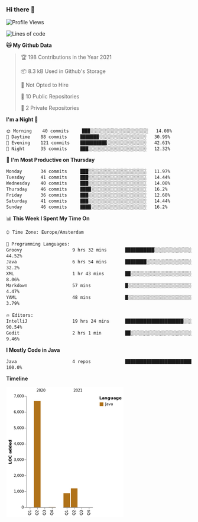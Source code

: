 ### Hi there 👋


<!--START_SECTION:waka-->
![Profile Views](http://img.shields.io/badge/Profile%20Views-4-blue)

![Lines of code](https://img.shields.io/badge/From%20Hello%20World%20I%27ve%20Written-8784%20lines%20of%20code-blue)

**🐱 My Github Data** 

> 🏆 198 Contributions in the Year 2021
 > 
> 📦 8.3 kB Used in Github's Storage 
 > 
> 🚫 Not Opted to Hire
 > 
> 📜 10 Public Repositories 
 > 
> 🔑 2 Private Repositories  
 > 
**I'm a Night 🦉** 

```text
🌞 Morning    40 commits     ███░░░░░░░░░░░░░░░░░░░░░░   14.08% 
🌆 Daytime    88 commits     ███████░░░░░░░░░░░░░░░░░░   30.99% 
🌃 Evening    121 commits    ██████████░░░░░░░░░░░░░░░   42.61% 
🌙 Night      35 commits     ███░░░░░░░░░░░░░░░░░░░░░░   12.32%

```
📅 **I'm Most Productive on Thursday** 

```text
Monday       34 commits     ███░░░░░░░░░░░░░░░░░░░░░░   11.97% 
Tuesday      41 commits     ███░░░░░░░░░░░░░░░░░░░░░░   14.44% 
Wednesday    40 commits     ███░░░░░░░░░░░░░░░░░░░░░░   14.08% 
Thursday     46 commits     ████░░░░░░░░░░░░░░░░░░░░░   16.2% 
Friday       36 commits     ███░░░░░░░░░░░░░░░░░░░░░░   12.68% 
Saturday     41 commits     ███░░░░░░░░░░░░░░░░░░░░░░   14.44% 
Sunday       46 commits     ████░░░░░░░░░░░░░░░░░░░░░   16.2%

```


📊 **This Week I Spent My Time On** 

```text
⌚︎ Time Zone: Europe/Amsterdam

💬 Programming Languages: 
Groovy                   9 hrs 32 mins       ███████████░░░░░░░░░░░░░░   44.52% 
Java                     6 hrs 54 mins       ████████░░░░░░░░░░░░░░░░░   32.2% 
XML                      1 hr 43 mins        ██░░░░░░░░░░░░░░░░░░░░░░░   8.06% 
Markdown                 57 mins             █░░░░░░░░░░░░░░░░░░░░░░░░   4.47% 
YAML                     48 mins             █░░░░░░░░░░░░░░░░░░░░░░░░   3.79%

🔥 Editors: 
IntelliJ                 19 hrs 24 mins      ██████████████████████░░░   90.54% 
Gedit                    2 hrs 1 min         ██░░░░░░░░░░░░░░░░░░░░░░░   9.46%

```

**I Mostly Code in Java** 

```text
Java                     4 repos             █████████████████████████   100.0%

```


**Timeline**

![Chart not found](https://raw.githubusercontent.com/powercasgamer/powercasgamer/master/charts/bar_graph.png) 


<!--END_SECTION:waka-->
